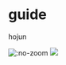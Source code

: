 # guide

hojun

![](https://docsify.js.org/_media/icon.svg ":no-zoom")
![](https://docsify.js.org/_media/icon.svg)